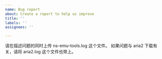 ```yaml
---
name: Bug report
about: Create a report to help us improve
title: ''
labels: ''
assignees: ''

---
```


请在描述问题的同时上传 ns-emu-tools.log 这个文件。
如果问题与 aria2 下载有关，请将 aria2.log 这个文件也带上。
